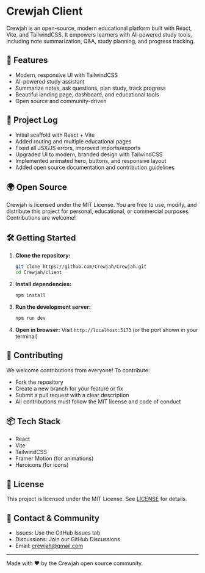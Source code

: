 
# Crewjah Client

Crewjah is an open-source, modern educational platform built with React, Vite, and TailwindCSS. It empowers learners with AI-powered study tools, including note summarization, Q&A, study planning, and progress tracking.

## 🚀 Features
- Modern, responsive UI with TailwindCSS
- AI-powered study assistant
- Summarize notes, ask questions, plan study, track progress
- Beautiful landing page, dashboard, and educational tools
- Open source and community-driven

## 📖 Project Log
- Initial scaffold with React + Vite
- Added routing and multiple educational pages
- Fixed all JSX/JS errors, improved imports/exports
- Upgraded UI to modern, branded design with TailwindCSS
- Implemented animated hero, buttons, and responsive layout
- Added open source documentation and contribution guidelines

## 🌍 Open Source
Crewjah is licensed under the MIT License. You are free to use, modify, and distribute this project for personal, educational, or commercial purposes. Contributions are welcome!

## 🛠️ Getting Started
1. **Clone the repository:**
	```bash
	git clone https://github.com/Crewjah/Crewjah.git
	cd Crewjah/client
	```
2. **Install dependencies:**
	```bash
	npm install
	```
3. **Run the development server:**
	```bash
	npm run dev
	```
4. **Open in browser:**
	Visit `http://localhost:5173` (or the port shown in your terminal)

## 🤝 Contributing
We welcome contributions from everyone! To contribute:
- Fork the repository
- Create a new branch for your feature or fix
- Submit a pull request with a clear description
- All contributions must follow the MIT license and code of conduct

## 📦 Tech Stack
- React
- Vite
- TailwindCSS
- Framer Motion (for animations)
- Heroicons (for icons)

## 📜 License
This project is licensed under the MIT License. See [LICENSE](../LICENSE) for details.

## 💬 Contact & Community
- Issues: Use the GitHub Issues tab
- Discussions: Join our GitHub Discussions
- Email: crewjah@gmail.com

---
Made with ❤️ by the Crewjah open source community.
